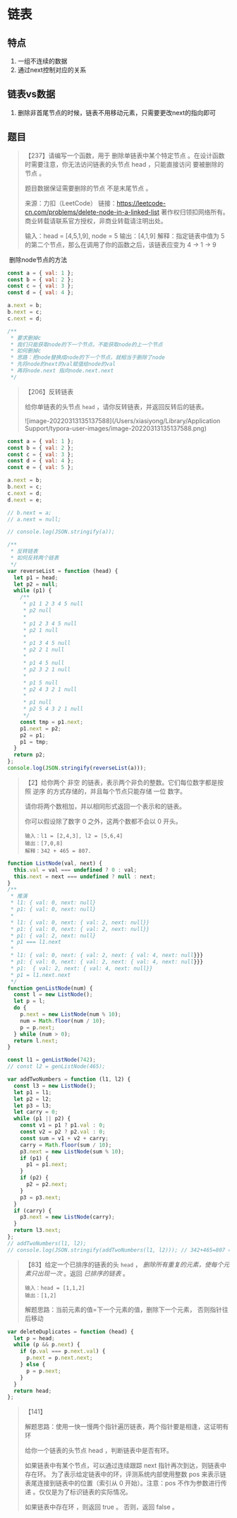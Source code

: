 # 链表

## 特点

1. 一组不连续的数据
2. 通过next控制对应的关系

## 链表vs数据

1. 删除非首尾节点的时候，链表不用移动元素，只需要更改next的指向即可

## 题目

> 【237】请编写一个函数，用于 删除单链表中某个特定节点 。在设计函数时需要注意，你无法访问链表的头节点 head ，只能直接访问 要被删除的节点 。
>
> 题目数据保证需要删除的节点 不是末尾节点 。
>
> 来源：力扣（LeetCode）
> 链接：https://leetcode-cn.com/problems/delete-node-in-a-linked-list
> 著作权归领扣网络所有。商业转载请联系官方授权，非商业转载请注明出处。
>
> 输入：head = [4,5,1,9], node = 5
> 输出：[4,1,9]
> 解释：指定链表中值为 5 的第二个节点，那么在调用了你的函数之后，该链表应变为 4 -> 1 -> 9

​		删除node节点的方法

```js
const a = { val: 1 };
const b = { val: 2 };
const c = { val: 3 };
const d = { val: 4 };

a.next = b;
b.next = c;
c.next = d;

/**
 * 要求删掉c
 * 我们只能获取node的下一个节点，不能获取node的上一个节点
 * 如何删掉c
 * 思路：把node替换成node的下一个节点，就相当于删除了node
 * 先将node的next的val赋值给node的val
 * 再将node.next 指向node.next.next
 */

```

> 【206】反转链表
>
> 给你单链表的头节点 `head` ，请你反转链表，并返回反转后的链表。
>
> ![image-20220313135137588](/Users/xiasiyong/Library/Application Support/typora-user-images/image-20220313135137588.png)

```js
const a = { val: 1 };
const b = { val: 2 };
const c = { val: 3 };
const d = { val: 4 };
const e = { val: 5 };

a.next = b;
b.next = c;
c.next = d;
d.next = e;

// b.next = a;
// a.next = null;

// console.log(JSON.stringify(a));

/**
 * 反转链表
 * 如何反转两个链表
 */
var reverseList = function (head) {
  let p1 = head;
  let p2 = null;
  while (p1) {
    /**
     * p1 1 2 3 4 5 null
     * p2 null
     *
     * p1 2 3 4 5 null
     * p2 1 null
     *
     * p1 3 4 5 null
     * p2 2 1 null
     *
     * p1 4 5 null
     * p2 3 2 1 null
     *
     * p1 5 null
     * p2 4 3 2 1 null
     *
     * p1 null
     * p2 5 4 3 2 1 null
     */
    const tmp = p1.next;
    p1.next = p2;
    p2 = p1;
    p1 = tmp;
  }
  return p2;
};
console.log(JSON.stringify(reverseList(a)));

```

> 【2】给你两个 非空 的链表，表示两个非负的整数。它们每位数字都是按照 逆序 的方式存储的，并且每个节点只能存储 一位 数字。
>
> 请你将两个数相加，并以相同形式返回一个表示和的链表。
>
> 你可以假设除了数字 0 之外，这两个数都不会以 0 开头。
>
> ```
> 输入：l1 = [2,4,3], l2 = [5,6,4]
> 输出：[7,0,8]
> 解释：342 + 465 = 807.
> ```

```js
function ListNode(val, next) {
  this.val = val === undefined ? 0 : val;
  this.next = next === undefined ? null : next;
}
/**
 * 推演
 * l1: { val: 0, next: null}
 * p1: { val: 0, next: null}
 *
 * l1: { val: 0, next: { val: 2, next: null}}
 * p1: { val: 0, next: { val: 2, next: null}}
 * p1: { val: 2, next: null}
 * p1 === l1.next
 *
 * l1: { val: 0, next: { val: 2, next: { val: 4, next: null}}}
 * p1: { val: 0, next: { val: 2, next: { val: 4, next: null}}}
 * p1:  { val: 2, next: { val: 4, next: null}}
 * p1 = l1.next.next
 */
function genListNode(num) {
  const l = new ListNode();
  let p = l;
  do {
    p.next = new ListNode(num % 10);
    num = Math.floor(num / 10);
    p = p.next;
  } while (num > 0);
  return l.next;
}

const l1 = genListNode(742);
// const l2 = genListNode(465);

var addTwoNumbers = function (l1, l2) {
  const l3 = new ListNode();
  let p1 = l1;
  let p2 = l2;
  let p3 = l3;
  let carry = 0;
  while (p1 || p2) {
    const v1 = p1 ? p1.val : 0;
    const v2 = p2 ? p2.val : 0;
    const sum = v1 + v2 + carry;
    carry = Math.floor(sum / 10);
    p3.next = new ListNode(sum % 10);
    if (p1) {
      p1 = p1.next;
    }
    if (p2) {
      p2 = p2.next;
    }
    p3 = p3.next;
  }
  if (carry) {
    p3.next = new ListNode(carry);
  }
  return l3.next;
};
// addTwoNumbers(l1, l2);
// console.log(JSON.stringify(addTwoNumbers(l1, l2))); // 342+465=807 => 7 0 8

```



> 【83】给定一个已排序的链表的头 `head` ， *删除所有重复的元素，使每个元素只出现一次* 。返回 *已排序的链表* 。
>
> ```
> 输入：head = [1,1,2]
> 输出：[1,2]
> ```
>
> 解题思路：当前元素的值=下一个元素的值，删除下一个元素， 否则指针往后移动

```js
var deleteDuplicates = function (head) {
  let p = head;
  while (p && p.next) {
    if (p.val === p.next.val) {
      p.next = p.next.next;
    } else {
      p = p.next;
    }
  }
  return head;
};
```

> 【141】
>
> 解题思路：使用一快一慢两个指针遍历链表，两个指针要是相逢，这证明有环
>
> 给你一个链表的头节点 head ，判断链表中是否有环。
>
> 如果链表中有某个节点，可以通过连续跟踪 next 指针再次到达，则链表中存在环。 为了表示给定链表中的环，评测系统内部使用整数 pos 来表示链表尾连接到链表中的位置（索引从 0 开始）。注意：pos 不作为参数进行传递 。仅仅是为了标识链表的实际情况。
>
> 如果链表中存在环 ，则返回 true 。 否则，返回 false 。
>

```js
```

